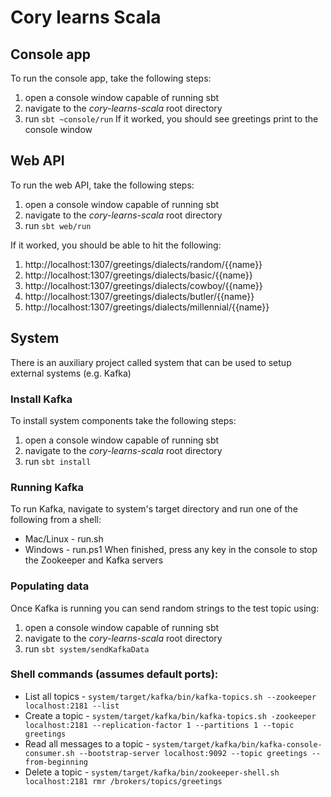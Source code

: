 # Cory learns Scala

## Console app
To run the console app, take the following steps:
1. open a console window capable of running sbt
1. navigate to the _cory-learns-scala_ root directory
1. run ```sbt ~console/run```
If it worked, you should see greetings print to the console window

## Web API
To run the web API, take the following steps:
1. open a console window capable of running sbt
1. navigate to the _cory-learns-scala_ root directory
1. run ```sbt web/run```

If it worked, you should be able to hit the following:
1. http://localhost:1307/greetings/dialects/random/{{name}}
1. http://localhost:1307/greetings/dialects/basic/{{name}}
1. http://localhost:1307/greetings/dialects/cowboy/{{name}}
1. http://localhost:1307/greetings/dialects/butler/{{name}}
1. http://localhost:1307/greetings/dialects/millennial/{{name}}

## System
There is an auxiliary project called system that can be used to setup external systems (e.g. Kafka)

### Install Kafka
To install system components take the following steps:
1. open a console window capable of running sbt
1. navigate to the _cory-learns-scala_ root directory
1. run ```sbt install```

### Running Kafka
To run Kafka, navigate to system's target directory and run one of the following from a shell:
* Mac/Linux - run.sh
* Windows - run.ps1
When finished, press any key in the console to stop the Zookeeper and Kafka servers

### Populating data
Once Kafka is running you can send random strings to the test topic using:
1. open a console window capable of running sbt
1. navigate to the _cory-learns-scala_ root directory
1. run ```sbt system/sendKafkaData```

### Shell commands (assumes default ports):
* List all topics - ```system/target/kafka/bin/kafka-topics.sh --zookeeper localhost:2181 --list```
* Create a topic - ```system/target/kafka/bin/kafka-topics.sh -zookeeper localhost:2181 --replication-factor 1 --partitions 1 --topic greetings```
* Read all messages to a topic - ```system/target/kafka/bin/kafka-console-consumer.sh --bootstrap-server localhost:9092 --topic greetings --from-beginning```
* Delete a topic - ```system/target/kafka/bin/zookeeper-shell.sh localhost:2181 rmr /brokers/topics/greetings```
